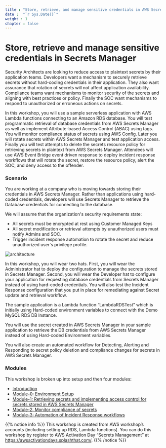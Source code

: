 ```yaml
---
title : "Store, retrieve, and manage sensitive credentials in AWS Secrets Manager"
date :  "`r Sys.Date()`" 
weight : 1 
chapter : false
---
```

# Store, retrieve and manage sensitive credentials in Secrets Manager
Security Architects are looking to reduce access to plaintext secrets by their application teams. Developers want a mechanism to securely retrieve secrets without hard-coding credentials in their application. They also want assurance that rotation of secrets will not affect application availability. Compliance teams want mechanisms to monitor security of the secrets and aligning with best practices or policy. Finally the SOC want mechanisms to respond to unauthorized or erroneous actions on secrets.

In this workshop, you will use a sample serverless application with AWS Lambda functions connecting to an Amazon RDS database. You will test programmatic retrieval of database credentials from AWS Secrets Manager as well as implement Attribute-based Access Control (ABAC) using tags. You will monitor compliance status of secrets using AWS Config. Later you will rotate secrets within AWS Secrets Manager and test application access. Finally you will test attempts to delete the secrets resource policy for retrieving secrets in plaintext from AWS Secrets Manager. Attendees will use AWS Event Bridge event driven response to deploy incident response workflows that will rotate the secret, restore the resource policy, alert the SOC, and deny access to the offender.

### Scenario


You are working at a company who is moving towards storing their credentials in AWS Secrets Manager. Rather than applications using hard-coded credentials, developers will use Secrets Manager to retrieve the Database credentials for connecting to the database.

We will assume that the organization's security requirements state:

- All secrets must be encrypted at rest using Customer Managed Keys
- All secret modification or retrieval attempts by unauthorized users must notify Admins and SOC.
- Trigger incident response automation to rotate the secret and reduce unauthorized user's privilege profile.
  
![architecture](/images/asm-workshop-architecture.png)

In this workshop, you will wear two hats. First, you will wear the Administrator hat to deploy the configuration to manage the secrets stored in Secrets Manager. Second, you will wear the Developer hat to configure your application for requesting database credentials from Secrets Manager instead of using hard-coded credentials. You will also test the Incident Response configuration that you put in place for remediating against Secret update and retrieval workflow.

The sample application is a Lambda function “LambdaRDSTest” which is initially using Hard-coded environment variables to connect with the Demo MySQL RDS DB Instance.

You will use the secret created in AWS Secrets Manager in your sample application to retrieve the DB credentials from AWS Secrets Manager instead of using Hard-coded Environment variables.

You will also create an automated workflow for Detecting, Alerting and Responding to secret policy deletion and compliance changes for secrets in AWS Secrets Manager.

### Modules
This workshop is broken up into setup and then four modules:

- [Introduction](1-Instructions/)
- [Module-0: Environment Setup](2/)
- [Module-1: Retrieving secrets and implementing access control for secrets stored in AWS Secrets Manager](3) 
- [Module-2: Monitor compliance of secrets](4)
- [Module-3: Automation of Incident Response workflows](5)
<!-- - [Module-4: Recap and summary](6) -->

{{% notice info %}}
This workshop is created from AWS workshop’s accounts (including setting up RDS, Lambda functions). You can do this workshop by register to AWS Activation Day “Secrets Management” at https://awsactivationdays.splashthat.com/.
{{% /notice %}}